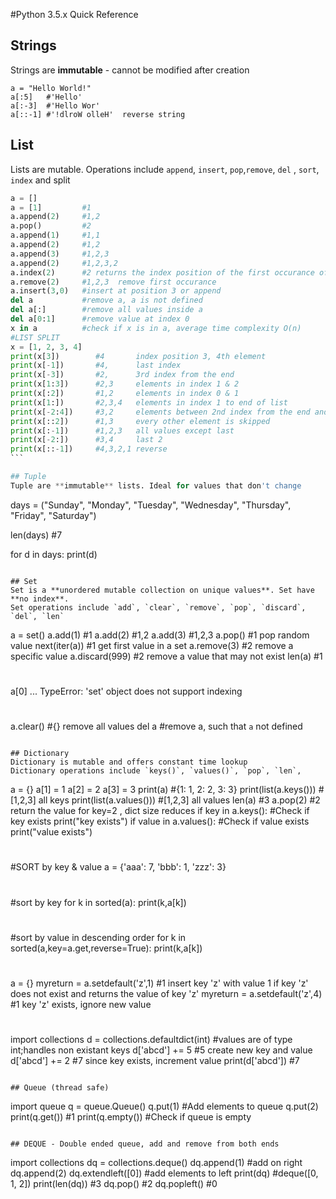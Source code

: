 #Python 3.5.x  Quick Reference

## Strings
Strings are **immutable** - cannot be modified after creation
```
a = "Hello World!"
a[:5]   #'Hello'
a[:-3]  #'Hello Wor'
a[::-1] #'!dlroW olleH'  reverse string 
```

## List
Lists are mutable. Operations include `append`, `insert`, `pop`,`remove`, `del` , `sort`, `index` and split

````python
a = []
a = [1]         #1
a.append(2)     #1,2
a.pop()         #2
a.append(1)     #1,1
a.append(2)     #1,2
a.append(3)     #1,2,3
a.append(2)     #1,2,3,2
a.index(2)      #2 returns the index position of the first occurance of 2
a.remove(2)     #1,2,3  remove first occurance
a.insert(3,0)   #insert at position 3 or append 
del a           #remove a, a is not defined
del a[:]        #remove all values inside a 
del a[0:1]      #remove value at index 0
x in a          #check if x is in a, average time complexity O(n)
#LIST SPLIT
x = [1, 2, 3, 4]
print(x[3])        #4       index position 3, 4th element
print(x[-1])       #4,      last index
print(x[-3])       #2,      3rd index from the end
print(x[1:3])      #2,3     elements in index 1 & 2
print(x[:2])       #1,2     elements in index 0 & 1
print(x[1:])       #2,3,4   elements in index 1 to end of list
print(x[-2:4])     #3,2     elements between 2nd index from the end and 3rd index from end
print(x[::2])      #1,3     every other element is skipped
print(x[:-1])      #1,2,3   all values except last
print(x[-2:])      #3,4     last 2
print(x[::-1])     #4,3,2,1 reverse
```

## Tuple
Tuple are **immutable** lists. Ideal for values that don't change
````
days = ("Sunday", "Monday", "Tuesday", "Wednesday", "Thursday", "Friday", "Saturday")

len(days)  #7

for d in days:
	print(d)
````

## Set
Set is a **unordered mutable collection on unique values**. Set have **no index**. 
Set operations include `add`, `clear`, `remove`, `pop`, `discard`, `del`, `len`
````
a = set()
a.add(1)          #1
a.add(2)          #1,2
a.add(3)          #1,2,3 
a.pop()           #1 pop  random value
next(iter(a))     #1 get first value in a set
a.remove(3)       #2  remove a specific value
a.discard(999)    #2  remove a value that may not exist
len(a)            #1
#
a[0]
...
TypeError: 'set' object does not support indexing
#
a.clear()         #{}  remove all values
del a             #remove a, such that `a` not defined
````

## Dictionary
Dictionary is mutable and offers constant time lookup
Dictionary operations include `keys()`, `values()`, `pop`, `len`, 
````
a = {}
a[1] = 1
a[2] = 2
a[3] = 3
print(a)                        #{1: 1, 2: 2, 3: 3}
print(list(a.keys()))           #[1,2,3]  all keys
print(list(a.values()))         #[1,2,3]  all values
len(a)                          #3
a.pop(2)                        #2 return the value for key=2 , dict size reduces
if key in a.keys():             #Check if key exists
    print("key exists")
if value in a.values():          #Check if value exists
    print("value exists")
#
#SORT by key & value
a = {'aaa': 7, 'bbb': 1, 'zzz': 3}
#
#sort by key
for k in sorted(a):
	print(k,a[k])
#
#sort by value in descending order
for k in sorted(a,key=a.get,reverse=True):
	print(k,a[k])
#
#
#
a = {}
myreturn = a.setdefault('z',1)          #1 insert key 'z' with value 1 if key 'z' does not exist and returns the value of key 'z'
myreturn = a.setdefault('z',4)          #1 key 'z' exists, ignore new value
#
#
import collections
d = collections.defaultdict(int)  #values are of type int;handles non existant keys
d['abcd'] += 5    #5 create new key and value
d['abcd'] += 2    #7 since key exists, increment value
print(d['abcd'])  #7
````

## Queue (thread safe)
````
import queue
q = queue.Queue()
q.put(1)         #Add elements to queue
q.put(2)
print(q.get())   #1 
print(q.empty()) #Check if queue is empty
````

## DEQUE - Double ended queue, add and remove from both ends
````
import collections
dq = collections.deque()
dq.append(1)        #add on right
dq.append(2)
dq.extendleft([0])  #add elements to left
print(dq)           #deque([0, 1, 2])
print(len(dq))      #3
dq.pop()            #2
dq.popleft()        #0  
````

